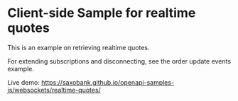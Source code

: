 # Client-side Sample for realtime quotes

This is an example on retrieving realtime quotes.

For extending subscriptions and disconnecting, see the order update events example.

Live demo: https://saxobank.github.io/openapi-samples-js/websockets/realtime-quotes/
